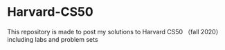 # Harvard-CS50
This repository is made to post my solutions to Harvard CS50 （fall 2020） including labs and  problem sets
